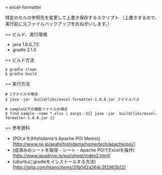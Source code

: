= excel-formatter

特定のセルの参照先を変更して上書き保存するスクリプト
（上書きするので、実行前に元ファイルバックアップをおねがいします。）

== ビルド、実行環境
- java 1.8.0_72
- gradle 2.1.0

== ビルド方法

```
$ gradle clean
$ gradle build
```

== 実行方法

```
# 1ファイルの場合
$ java -jar  build/libs/excel-formatter-1.0.0.jar ファイルパス

# sample以下の複数ファイルの場合
$ find sample -name *.xlsx | xargs -I{} java -jar  build/libs/excel-formatter-1.0.0.jar {}
```

== 参考資料

- (POIメモ(Hishidama's Apache POI Memo))[http://www.ne.jp/asahi/hishidama/home/tech/apache/poi/]
- (成済みのシートを取得 - シート - Apache POIでExcelを操作)[http://www.javadrive.jp/poi/sheet/index2.html]
- (ubuntuにgradleをインストールする方法)[http://qiita.com/htano/items/31b042a264c3f2983b12]
